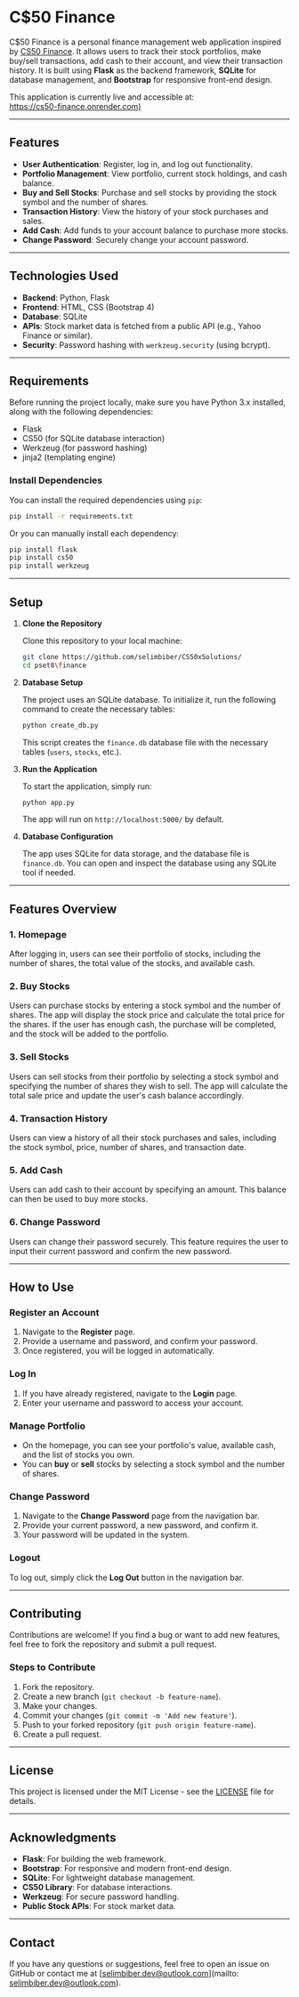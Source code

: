 # C$50 Finance

C$50 Finance is a personal finance management web application inspired by [CS50 Finance](https://finance.cs50.net/). It allows users to track their stock portfolios, make buy/sell transactions, add cash to their account, and view their transaction history. It is built using **Flask** as the backend framework, **SQLite** for database management, and **Bootstrap** for responsive front-end design.

This application is currently live and accessible at:  
[https://cs50-finance.onrender.com)](https://cs50-finance.onrender.com)

---

## Features

- **User Authentication**: Register, log in, and log out functionality.
- **Portfolio Management**: View portfolio, current stock holdings, and cash balance.
- **Buy and Sell Stocks**: Purchase and sell stocks by providing the stock symbol and the number of shares.
- **Transaction History**: View the history of your stock purchases and sales.
- **Add Cash**: Add funds to your account balance to purchase more stocks.
- **Change Password**: Securely change your account password.

---

## Technologies Used

- **Backend**: Python, Flask
- **Frontend**: HTML, CSS (Bootstrap 4)
- **Database**: SQLite
- **APIs**: Stock market data is fetched from a public API (e.g., Yahoo Finance or similar).
- **Security**: Password hashing with `werkzeug.security` (using bcrypt).

---

## Requirements

Before running the project locally, make sure you have Python 3.x installed, along with the following dependencies:

- Flask
- CS50 (for SQLite database interaction)
- Werkzeug (for password hashing)
- jinja2 (templating engine)

### Install Dependencies

You can install the required dependencies using `pip`:

```bash
pip install -r requirements.txt
```

Or you can manually install each dependency:

```bash
pip install flask
pip install cs50
pip install werkzeug
```

---

## Setup

1. **Clone the Repository**

   Clone this repository to your local machine:

   ```bash
   git clone https://github.com/selimbiber/CS50xSolutions/
   cd pset8\finance
   ```

2. **Database Setup**

   The project uses an SQLite database. To initialize it, run the following command to create the necessary tables:

   ```bash
   python create_db.py
   ```

   This script creates the `finance.db` database file with the necessary tables (`users`, `stocks`, etc.).

3. **Run the Application**

   To start the application, simply run:

   ```bash
   python app.py
   ```

   The app will run on `http://localhost:5000/` by default.

4. **Database Configuration**

   The app uses SQLite for data storage, and the database file is `finance.db`. You can open and inspect the database using any SQLite tool if needed.

---

## Features Overview

### 1. **Homepage**
   After logging in, users can see their portfolio of stocks, including the number of shares, the total value of the stocks, and available cash.

### 2. **Buy Stocks**
   Users can purchase stocks by entering a stock symbol and the number of shares. The app will display the stock price and calculate the total price for the shares. If the user has enough cash, the purchase will be completed, and the stock will be added to the portfolio.

### 3. **Sell Stocks**
   Users can sell stocks from their portfolio by selecting a stock symbol and specifying the number of shares they wish to sell. The app will calculate the total sale price and update the user's cash balance accordingly.

### 4. **Transaction History**
   Users can view a history of all their stock purchases and sales, including the stock symbol, price, number of shares, and transaction date.

### 5. **Add Cash**
   Users can add cash to their account by specifying an amount. This balance can then be used to buy more stocks.

### 6. **Change Password**
   Users can change their password securely. This feature requires the user to input their current password and confirm the new password.

---

## How to Use

### Register an Account

1. Navigate to the **Register** page.
2. Provide a username and password, and confirm your password.
3. Once registered, you will be logged in automatically.

### Log In

1. If you have already registered, navigate to the **Login** page.
2. Enter your username and password to access your account.

### Manage Portfolio

- On the homepage, you can see your portfolio's value, available cash, and the list of stocks you own.
- You can **buy** or **sell** stocks by selecting a stock symbol and the number of shares.
  
### Change Password

1. Navigate to the **Change Password** page from the navigation bar.
2. Provide your current password, a new password, and confirm it.
3. Your password will be updated in the system.

### Logout

To log out, simply click the **Log Out** button in the navigation bar.

---

## Contributing

Contributions are welcome! If you find a bug or want to add new features, feel free to fork the repository and submit a pull request.

### Steps to Contribute

1. Fork the repository.
2. Create a new branch (`git checkout -b feature-name`).
3. Make your changes.
4. Commit your changes (`git commit -m 'Add new feature'`).
5. Push to your forked repository (`git push origin feature-name`).
6. Create a pull request.

---

## License

This project is licensed under the MIT License - see the [LICENSE](LICENSE) file for details.

---

## Acknowledgments

- **Flask**: For building the web framework.
- **Bootstrap**: For responsive and modern front-end design.
- **SQLite**: For lightweight database management.
- **CS50 Library**: For database interactions.
- **Werkzeug**: For secure password handling.
- **Public Stock APIs**: For stock market data.

---

## Contact

If you have any questions or suggestions, feel free to open an issue on GitHub or contact me at [selimbiber.dev@outlook.com](mailto: selimbiber.dev@outlook.com).
